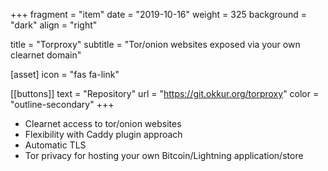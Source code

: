 +++
fragment = "item"
date = "2019-10-16"
weight = 325
background = "dark"
align = "right"

title = "Torproxy"
subtitle = "Tor/onion websites exposed via your own clearnet domain"

[asset]
  icon = "fas fa-link"

[[buttons]]
  text = "Repository"
  url = "https://git.okkur.org/torproxy"
  color = "outline-secondary"
+++

* Clearnet access to tor/onion websites
* Flexibility with Caddy plugin approach
* Automatic TLS
* Tor privacy for hosting your own Bitcoin/Lightning application/store
